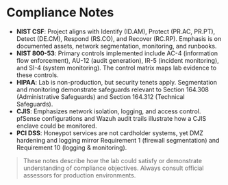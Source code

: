 # Compliance Notes

- **NIST CSF**: Project aligns with Identify (ID.AM), Protect (PR.AC, PR.PT), Detect (DE.CM), Respond (RS.CO), and Recover (RC.RP).
  Emphasis is on documented assets, network segmentation, monitoring, and runbooks.
- **NIST 800-53**: Primary controls implemented include AC-4 (information flow enforcement), AU-12 (audit generation),
  IR-5 (incident monitoring), and SI-4 (system monitoring). The control matrix maps lab evidence to these controls.
- **HIPAA**: Lab is non-production, but security tenets apply. Segmentation and monitoring demonstrate safeguards relevant
  to Section 164.308 (Administrative Safeguards) and Section 164.312 (Technical Safeguards).
- **CJIS**: Emphasizes network isolation, logging, and access control. pfSense configurations and Wazuh audit trails illustrate
  how a CJIS enclave could be monitored.
- **PCI DSS**: Honeypot services are not cardholder systems, yet DMZ hardening and logging mirror Requirement 1 (firewall
  segmentation) and Requirement 10 (logging & monitoring).

> These notes describe how the lab could satisfy or demonstrate understanding of compliance objectives. Always consult
> official assessors for production environments.
